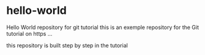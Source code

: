 # hello-world 
Hello World repository for git tutorial 
this is an exemple repository for the Git tutorial on https ...

this repository is built step by step in the tutorial 